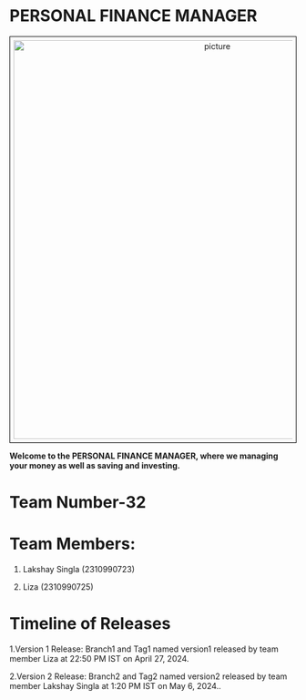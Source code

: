 # PERSONAL FINANCE MANAGER
<div style="text-align:center; border: 1px solid black; padding: 6px;">
    <img src="https://www.google.com/imgres?q=personal%20finance%20management&imgurl=https%3A%2F%2Fd28wu8o6itv89t.cloudfront.net%2Fimages%2FPERSONALFINANCEMANAGEMENTjpg-1642582363388.jpeg&imgrefurl=https%3A%2F%2Fwww.fincash.com%2Fl%2Fpersonal-finance-management&docid=j8VxByjgV76AnM&tbnid=dCh4gJrmdwjgRM&vet=12ahUKEwjQrpKpofmFAxWvsVYBHaKyDMcQM3oECFEQAA..i&w=404&h=261&hcb=2&ved=2ahUKEwjQrpKpofmFAxWvsVYBHaKyDMcQM3oECFEQAA" alt="picture" alt="picture" width="700"/>
</div>



__Welcome to the PERSONAL FINANCE MANAGER, where we managing your money as well as saving and investing.__


# Team Number-32

# Team Members:

1. Lakshay Singla (2310990723)

2. Liza (2310990725)

# Timeline of Releases

1.Version 1 Release:
Branch1 and Tag1 named version1 released by team member Liza at 22:50 PM IST on April 27, 2024.

2.Version 2 Release:
Branch2 and Tag2 named version2 released by team member Lakshay Singla at 1:20 PM IST on May 6, 2024..








